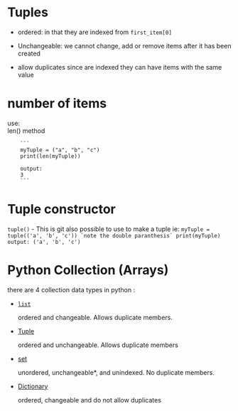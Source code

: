# Tuples

- ordered: 
    in that they are indexed from `first_item[0]`

- Unchangeable:
    we cannot  change, add or remove items after it has been created

- allow duplicates
    since are indexed they can have items with the same value

# number of items
use:     
len() method

        ```
        myTuple = ("a", "b", "c")
        print(len(myTuple))

        output:
        3
        ```

# Tuple constructor
`tuple()` - This is git also possible to use to make a tuple
ie:
    ```
    myTuple = tuple(('a', 'b', 'c')) `note the double paranthesis`
    print(myTuple)
    output:
    ('a', 'b', 'c')
    ```

# Python Collection (Arrays)

there are 4 collection data types in python :
- [`list`](https://www.w3schools.com/python/python_lists.asp)
    
    ordered and changeable. Allows duplicate members.

- [Tuple](https://www.w3schools.com/python/python_tuples.asp)
    
    ordered and unchangeable. Allows duplicate members

- [set](https://github.com/kiptoobarchok/Python/tree/main/sets)

    unordered, unchangeable*, and unindexed. No duplicate members.

- [Dictionary](https://github.com/kiptoobarchok/Python/tree/main/pythonDictionaries)

    ordered, changeable and do not allow duplicates

